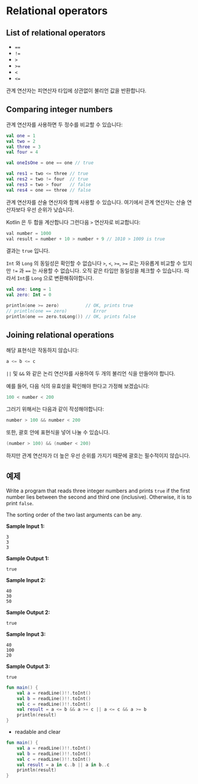 # Relational operators

## List of relational operators

- `==`
- `!=`
- `>` 
- `>=`
- `<`
- `<=`

관계 연산자는 피연산자 타입에  상관없이 불리언 값을 반환합니다.



## Comparing integer numbers

관계 연산자를 사용하면 두 정수를 비교할 수 있습니다:

```kotlin
val one = 1
val two = 2
val three = 3
val four = 4

val oneIsOne = one == one // true

val res1 = two <= three // true
val res2 = two != four  // true
val res3 = two > four   // false
val res4 = one == three // false
```



관계 연산자를 산술 연산자와 함께 사용할 수 있습니다. 여기에서 관계 연산자는 산술 연산자보다 우선 순위가 낮습니다.

Kotlin 은 두 합을 계산합니다 그런다음 `>` 연산자로 비교합니다:

```java
val number = 1000
val result = number + 10 > number + 9 // 1010 > 1009 is true
```

결과는 `true` 입니다.

`Int` 와 `Long` 의 동일성은 확인할 수 없습니다 `>`, `<`, `>=`, `>=` 로는 자유롭게 비교할 수 있지만 `!=` 과 `==` 는 사용할 수 없습니다. 오직 같은 타입만 동일성을 체크할 수 있습니다. 따라서 `Int`를 `Long` 으로 변환해줘야합니다.

```kotlin
val one: Long = 1
val zero: Int = 0

println(one >= zero)          // OK, prints true  
// println(one == zero)          Error
println(one == zero.toLong()) // OK, prints false
```



## Joining relational operations

해당 표현식은 작동하지 않습니다:

```java
a <= b <= c
```

`||` 및 `&&` 와 같은 논리 연산자를 사용하여 두 개의 불리언 식을 만들어야 합니다.

예를 들어, 다음 식의 유효성을 확인해야 한다고 가정해 보겠습니다:

```java
100 < number < 200
```

그러기 위해서는 다음과 같이 작성해야합니다:

```java
number > 100 && number < 200
```

또한, 괄호 안에 표현식을 넣어 나눌 수 있습니다.

```java
(number > 100) && (number < 200)
```

하지만 관계 연산자가 더 높은 우선 순위를 가지기 때문에 괄호는 필수적이지 않습니다.



## 예제

Write a program that reads three integer numbers and prints `true` if the first number lies between the second and third one (inclusive). Otherwise, it is to print `false`.

The sorting order of the two last arguments can be any.

**Sample Input 1:**

```
3
3
3
```

**Sample Output 1:**

```
true
```

**Sample Input 2:**

```
40
30
50
```

**Sample Output 2:**

```
true
```

**Sample Input 3:**

```
40
100
20
```

**Sample Output 3:**

```
true
```



```kotlin
fun main() {
    val a = readLine()!!.toInt()
    val b = readLine()!!.toInt()
    val c = readLine()!!.toInt()
    val result = a <= b && a >= c || a <= c && a >= b
    println(result)
}
```

- readable and clear

```kotlin
fun main() {
    val a = readLine()!!.toInt()
    val b = readLine()!!.toInt()
    val c = readLine()!!.toInt()
    val result = a in c..b || a in b..c
    println(result)
}
```









